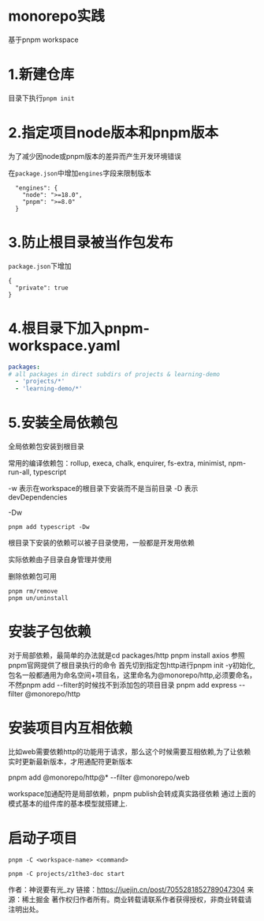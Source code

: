 # monorepo实践

基于pnpm workspace

# 1.新建仓库
目录下执行`pnpm init`

# 2.指定项目node版本和pnpm版本

为了减少因node或pnpm版本的差异而产生开发环境错误

在`package.json`中增加`engines`字段来限制版本

```
  "engines": {
    "node": ">=18.0",
    "pnpm": ">=8.0"
  }

```

# 3.防止根目录被当作**包**发布
`package.json`下增加
```
{
  "private": true
}
```

# 4.根目录下加入pnpm-workspace.yaml
```yaml
packages:
# all packages in direct subdirs of projects & learning-demo
  - 'projects/*'
  - 'learning-demo/*'

```

# 5.安装全局依赖包

全局依赖包安装到根目录

常用的编译依赖包：rollup, execa, chalk, enquirer, fs-extra, minimist,
npm-run-all, typescript

-w 表示在workspace的根目录下安装而不是当前目录
-D 表示devDependencies

-Dw
```
pnpm add typescript -Dw
```

根目录下安装的依赖可以被子目录使用，一般都是开发用依赖

实际依赖由子目录自身管理并使用


删除依赖包可用
```
pnpm rm/remove
pnpm un/uninstall
```

# 安装子包依赖

对于局部依赖，最简单的办法就是cd packages/http
pnpm install axios
参照pnpm官网提供了根目录执行的命令
首先切到指定包http进行pnpm init -y初始化,包名一般都通用为命名空间+项目名，这里命名为@monorepo/http,必须要命名，不然pnpm add --filter的时候找不到添加包的项目目录
pnpm add express --filter @monorepo/http


# 安装项目内互相依赖

比如web需要依赖http的功能用于请求，那么这个时候需要互相依赖,为了让依赖实时更新最新版本，才用通配符更新版本

pnpm add @monorepo/http@* --filter @monorepo/web


workspace加通配符是局部依赖，pnpm publish会转成真实路径依赖 通过上面的模式基本的组件库的基本模型就搭建上.

# 启动子项目

```
pnpm -C <workspace-name> <command>

pnpm -C projects/z1the3-doc start
```


作者：神说要有光_zy
链接：https://juejin.cn/post/7055281852789047304
来源：稀土掘金
著作权归作者所有。商业转载请联系作者获得授权，非商业转载请注明出处。